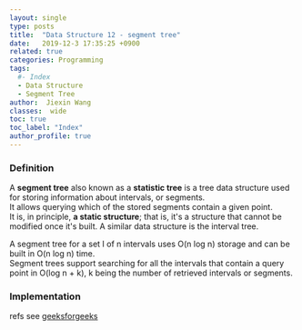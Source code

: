 ```yaml
---
layout: single
type: posts
title:  "Data Structure 12 - segment tree"
date:   2019-12-3 17:35:25 +0900
related: true
categories: Programming
tags:
  #- Index
  - Data Structure
  - Segment Tree
author:  Jiexin Wang
classes:  wide
toc: true
toc_label: "Index"
author_profile: true
---
```


### Definition  

A **segment tree** also known as a **statistic tree** is a tree data structure used for storing information about intervals, or segments.  
It allows querying which of the stored segments contain a given point.  
It is, in principle, **a static structure**; that is, it's a structure that cannot be modified once it's built. A similar data structure is the interval tree.

A segment tree for a set I of n intervals uses O(n log n) storage and can be built in O(n log n) time.  
Segment trees support searching for all the intervals that contain a query point in O(log n + k), k being the number of retrieved intervals or segments.  

### Implementation  

refs see [geeksforgeeks](https://www.geeksforgeeks.org/segment-tree-set-1-sum-of-given-range/)
